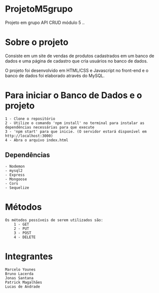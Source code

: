 # ProjetoM5grupo
Projeto em grupo API CRUD módulo 5 ..

# Sobre o projeto
Consiste em um site de vendas de produtos cadastrados em um banco de dados e uma página de cadastro que cria usuários no banco de dados.

O projeto foi desenvolvido em HTML/CSS e Javascript no front-end e o banco de dados foi elaborado através do MySQL.

# Para iniciar o Banco de Dados e o projeto
    1 - Clone o repositório
    2 - Utilize o comando 'npm install' no terminal para instalar as dependências necessárias para que execute
    3 - 'npm start' para que inicie. (O servidor estará disponível em http://localhost:3000)
    4 - Abra o arquivo index.html

## Dependências
    - Nodemon
    - mysql2
    - Express
    - Mongoose
    - Cors
    - Sequelize

# Métodos
    Os métodos possíveis de serem utilizados são:
        1 - GET
        2 - PUT
        3 - POST
        4 - DELETE

# Integrantes
    Marcelo Younes
    Bruno Lacerda
    Jonas Santana
    Patrick Magalhães
    Lucas de Andrade

